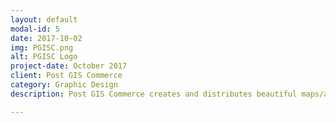 ```yaml
---
layout: default
modal-id: 5
date: 2017-10-02
img: PGISC.png
alt: PGISC Logo
project-date: October 2017
client: Post GIS Commerce
category: Graphic Design
description: Post GIS Commerce creates and distributes beautiful maps/apps, and evaluates the data in between. <a href="http://www.postgiscommerce.com/">www.PostGISCommerce.com</a>

---
```

